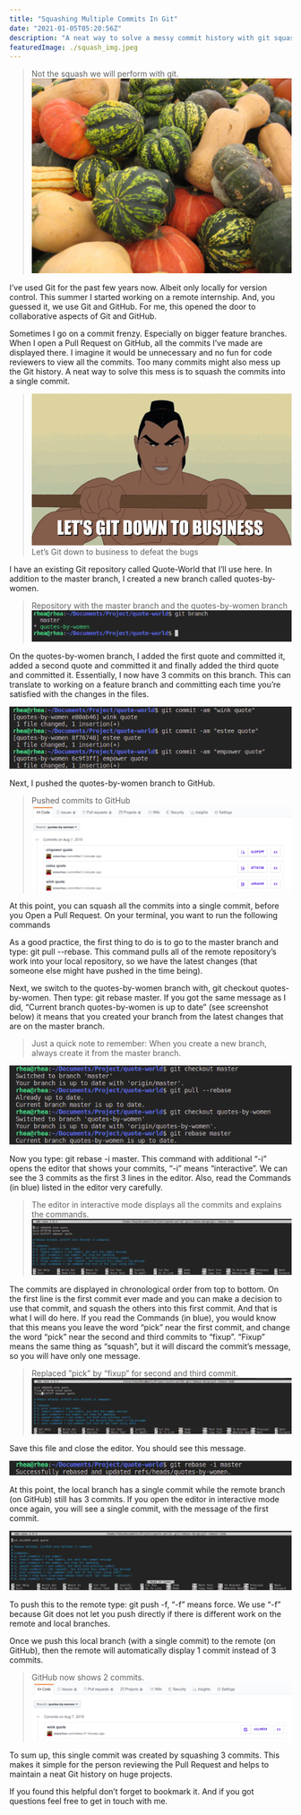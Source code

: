 ```yaml
---
title: "Squashing Multiple Commits In Git"
date: "2021-01-05T05:20:56Z"
description: "A neat way to solve a messy commit history with git squash."
featuredImage: ./squash_img.jpeg
---
```

<style>
code{
    color:#E9BC3E
}
</style>
>Not the squash we will perform with git.
![Not the squash we will perform with git.](./squash_img.jpeg)

I’ve used Git for the past few years now. Albeit only locally for version control. This summer I started working on a remote internship. And, you guessed it, we use Git and GitHub. For me, this opened the door to collaborative aspects of Git and GitHub.

Sometimes I go on a commit frenzy. Especially on bigger feature branches. When I open a Pull Request on GitHub, all the commits I’ve made are displayed there. I imagine it would be unnecessary and no fun for code reviewers to view all the commits. Too many commits might also mess up the Git history. A neat way to solve this mess is to squash the commits into a single commit.

>![Let’s Git down to business to defeat the bugs](./mulan_git.gif)
> Let’s Git down to business to defeat the bugs

I have an existing Git repository called Quote-World that I’ll use here. In addition to the master branch, I created a new branch called quotes-by-women.

>Repository with the master branch and the quotes-by-women branch
![Repository with the master branch and the quotes-by-women branch](terminal1.png)

On the quotes-by-women branch, I added the first quote and committed it, added a second quote and committed it and finally added the third quote and committed it. Essentially, I now have 3 commits on this branch. This can translate to working on a feature branch and committing each time you’re satisfied with the changes in the files.

![terminal2 image](./terminal2.png)

Next, I pushed the quotes-by-women branch to GitHub.

>Pushed commits to GitHub
![Pushed commits to GitHub](./pushed_commits.png)

At this point, you can squash all the commits into a single commit, before you Open a Pull Request. On your terminal, you want to run the following commands

As a good practice, the first thing to do is to go to the master branch and type: git pull --rebase. This command pulls all of the remote repository’s work into your local repository, so we have the latest changes (that someone else might have pushed in the time being).

Next, we switch to the quotes-by-women branch with, git checkout quotes-by-women. Then type: git rebase master. If you got the same message as I did, “Current branch quotes-by-women is up to date” (see screenshot below) it means that you created your branch from the latest changes that are on the master branch.

> Just a quick note to remember: When you create a new branch, always create it from the master branch.

![terminal3](terminal3.png)

Now you type: git rebase -i master. This command with additional “-i” opens the editor that shows your commits, “-i” means “interactive”. We can see the 3 commits as the first 3 lines in the editor. Also, read the Commands (in blue) listed in the editor very carefully.

>The editor in interactive mode displays all the commits and explains the commands.
![The editor in interactive mode displays all the commits and explains the commands.](./terminal4.png)

The commits are displayed in chronological order from top to bottom. On the first line is the first commit ever made and you can make a decision to use that commit, and squash the others into this first commit. And that is what I will do here. If you read the Commands (in blue), you would know that this means you leave the word “pick” near the first commit, and change the word “pick” near the second and third commits to “fixup”. “Fixup” means the same thing as “squash”, but it will discard the commit’s message, so you will have only one message.

>Replaced ”pick” by “fixup” for second and third commit.
![Replaced ”pick” by “fixup” for second and third commit](./terminal5.png)

Save this file and close the editor. You should see this message.

![terminal6](./terminal6.png)

At this point, the local branch has a single commit while the remote branch (on GitHub) still has 3 commits. If you open the editor in interactive mode once again, you will see a single commit, with the message of the first commit.


![terminal7](./terminal7.png)

To push this to the remote type: git push -f, “-f” means force. We use “-f” because Git does not let you push directly if there is different work on the remote and local branches.

Once we push this local branch (with a single commit) to the remote (on GitHub), then the remote will automatically display 1 commit instead of 3 commits.

>GitHub now shows 2 commits.
![GitHub now shows 2 commits.](./github.png)

To sum up, this single commit was created by squashing 3 commits. This makes it simple for the person reviewing the Pull Request and helps to maintain a neat Git history on huge projects.

If you found this helpful don’t forget to bookmark it. And if you got questions feel free to get in touch with me.
